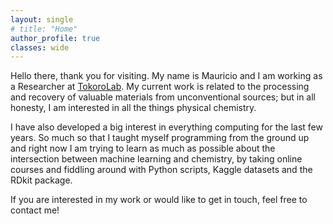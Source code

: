 ```yaml
---
layout: single
# title: "Home"
author_profile: true
classes: wide
---
```

Hello there, thank you for visiting. My name is Mauricio and I am working as a Researcher at [TokoroLab](http://www.tokoro.env.waseda.ac.jp/index.html). My current work is related to the processing and recovery of valuable materials from unconventional sources; but in all honesty, I am interested in all the things physical chemistry.

I have also developed a big interest in everything computing for the last few years. So much so that I taught myself programming from the ground up and right now I am trying to learn as much as possible about the intersection between machine learning and chemistry, by taking online courses and fiddling around with Python scripts, Kaggle datasets and the RDkit package.

If you are interested in my work or would like to get in touch, feel free to contact me!